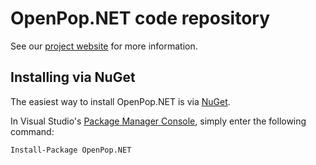 OpenPop.NET code repository
====

See our [project website](http://hpop.sourceforge.net/) for more information.

## Installing via NuGet
The easiest way to install OpenPop.NET is via [NuGet](https://www.nuget.org/packages/OpenPop.NET/).

In Visual Studio's [Package Manager Console](http://docs.nuget.org/docs/start-here/using-the-package-manager-console),
simply enter the following command:

    Install-Package OpenPop.NET
